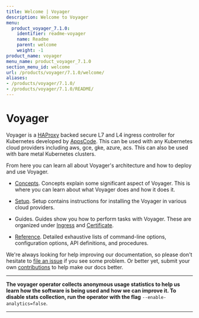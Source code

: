```yaml
---
title: Welcome | Voyager
description: Welcome to Voyager
menu:
  product_voyager_7.1.0:
    identifier: readme-voyager
    name: Readme
    parent: welcome
    weight: -1
product_name: voyager
menu_name: product_voyager_7.1.0
section_menu_id: welcome
url: /products/voyager/7.1.0/welcome/
aliases:
- /products/voyager/7.1.0/
- /products/voyager/7.1.0/README/
---
```


# Voyager

Voyager is a [HAProxy](http://www.haproxy.org/) backed secure L7 and L4 ingress controller for Kubernetes developed by [AppsCode](https://appscode.com). This can be used with any Kubernetes cloud providers including aws, gce, gke, azure, acs. This can also be used with bare metal Kubernetes clusters.

From here you can learn all about Voyager's architecture and how to deploy and use Voyager.

- [Concepts](/products/voyager/7.1.0/concepts/). Concepts explain some significant aspect of Voyager. This
is where you can learn about what Voyager does and how it does it.

- [Setup](/products/voyager/7.1.0/setup/). Setup contains instructions for installing
  the Voyager in various cloud providers.

- Guides. Guides show you how to perform tasks with Voyager. These are organized under [Ingress](/products/voyager/7.1.0/guides/ingress) and [Certificate](/products/voyager/7.1.0/guides/certificate).

- [Reference](/products/voyager/7.1.0/reference/). Detailed exhaustive lists of
command-line options, configuration options, API definitions, and procedures.

We're always looking for help improving our documentation, so please don't hesitate to
[file an issue](https://github.com/appscode/voyager/issues/new) if you see some problem.
Or better yet, submit your own [contributions](/products/voyager/7.1.0/CONTRIBUTING) to help
make our docs better.

---

**The voyager operator collects anonymous usage statistics to help us learn how the software is being used and how we can improve it.
To disable stats collection, run the operator with the flag** `--enable-analytics=false`.

---
